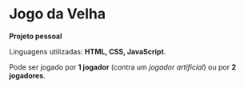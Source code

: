 # Jogo da Velha

**Projeto pessoal**

Linguagens utilizadas: **HTML, CSS, JavaScript**.

Pode ser jogado por **1 jogador** (contra um *jogador artificial*) ou por **2 jogadores**.

